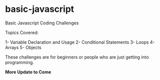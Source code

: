 # basic-javascript
Basic Javascript Coding Challenges

Topics Covered:

1- Variable Declaration and Usage
2- Conditional Statements
3- Loops
4- Arrays
5- Objects

These challenges are for beginners or people who are just getting into programming. 

**More Update to Come**
